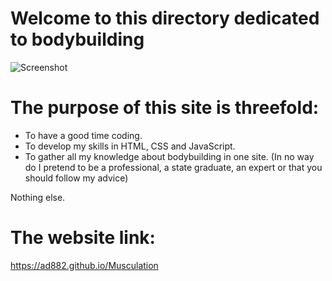 
# **Welcome to this directory dedicated to bodybuilding**


![Screenshot](muscu/Schwarzy.jpg)

# The purpose of this site is threefold:
- To have a good time coding.
- To develop my skills in HTML, CSS and JavaScript.
- To gather all my knowledge about bodybuilding in one site.
(In no way do I pretend to be a professional, a state graduate, an expert or that you should follow my advice)

Nothing else.

# The website link: 

<https://ad882.github.io/Musculation> 
